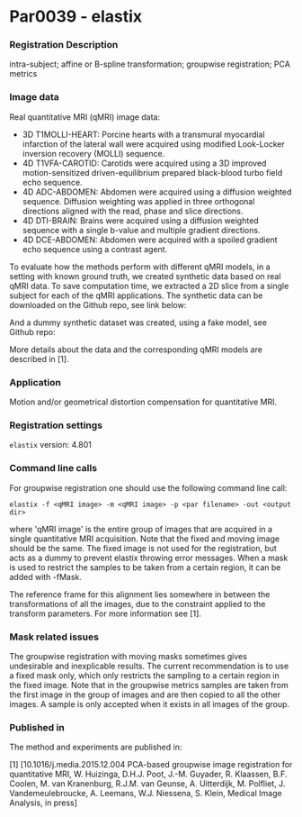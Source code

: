 # Par0039 - elastix

###  Registration Description
intra-subject; affine or B-spline transformation; groupwise registration; PCA metrics	

###  Image data

Real quantitative MRI (qMRI) image data:

* 3D T1MOLLI-HEART: Porcine hearts with a transmural myocardial infarction of the lateral wall were acquired using modified Look-Locker inversion recovery (MOLLI) sequence.
* 4D T1VFA-CAROTID: Carotids were acquired using a 3D improved motion-sensitized driven-equilibrium prepared black-blood turbo field echo sequence.
* 4D ADC-ABDOMEN: Abdomen were acquired using a diffusion weighted sequence. Diffusion weighting was applied in three orthogonal directions aligned with the read, phase and slice directions.
* 4D DTI-BRAIN: Brains were acquired using a diffusion weighted sequence with a single b-value and multiple gradient directions.
* 4D DCE-ABDOMEN: Abdomen were acquired with a spoiled gradient echo sequence using a contrast agent.

To evaluate how the methods perform with different qMRI models, in a setting with known ground truth, we created synthetic data based on real qMRI data. To save computation time, we extracted a 2D slice from a single subject for each of the qMRI applications. The synthetic data can be downloaded on the Github repo, see link below:

And a dummy synthetic dataset was created, using a fake model, see Github repo:

More details about the data and the corresponding qMRI models are described in [1].

###  Application

Motion and/or geometrical distortion compensation for quantitative MRI.

###  Registration settings

`elastix` version: 4.801

###  Command line calls

For groupwise registration one should use the following command line call:


    elastix -f <qMRI image> -m <qMRI image> -p <par filename> -out <output dir>

where 'qMRI image' is the entire group of images that are acquired in a single quantitative MRI acquisition. Note that the fixed and moving image should be the same. The fixed image is not used for the registration, but acts as a dummy to prevent elastix throwing error messages. When a mask is used to restrict the samples to be taken from a certain region, it can be added with -fMask.

The reference frame for this alignment lies somewhere in between the transformations of all the images, due to the constraint applied to the transform parameters. For more information see [1].

###  Mask related issues

The groupwise registration with moving masks sometimes gives undesirable and inexplicable results. The current recommendation is to use a fixed mask only, which only restricts the sampling to a certain region in the fixed image. Note that in the groupwise metrics samples are taken from the first image in the group of images and are then copied to all the other images. A sample is only accepted when it exists in all images of the group.

###  Published in

The method and experiments are published in:

[1] [10.1016/j.media.2015.12.004 PCA-based groupwise image registration for quantitative MRI, W. Huizinga, D.H.J. Poot, J.-M. Guyader, R. Klaassen, B.F. Coolen, M. van Kranenburg, R.J.M. van Geunse, A. Uitterdijk, M. Polfliet, J. Vandemeulebroucke, A. Leemans, W.J. Niessena, S. Klein, Medical Image Analysis, in press]
